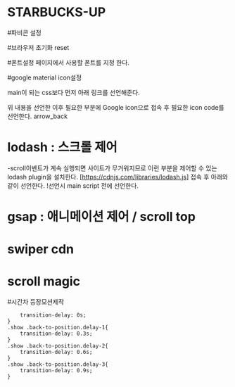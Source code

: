 # STARBUCKS-UP

<!-- 오픈그래프 설정 -->
<meta property="og:type" content="website" />
<meta property="og:site_name" content="Starbucks" />
<meta property="og:title" content="Starbucks Coffee Korea" />
<meta
  property="og:description"
  content="스타벅스는 세계에서 가장 큰 다국적 커피 전문점으로, 64개국에서 총 23,187개의 매점을 운영하고 있습니다."
/>
<meta property="og:image" content="./images/starbucks_seo.jpg" />
<meta property="og:url" content="https://starbucks.co.kr" />


<!-- 트위터 카드 설정 -->

<meta property="twitter:card" content="summary" />
<meta property="twitter:site" content="Starbucks" />
<meta property="twitter:title" content="Starbucks Coffee Korea" />
<meta
  property="twitter:description"
  content="스타벅스는 세계에서 가장 큰 다국적 커피 전문점으로, 64개국에서 총 23,187개의 매점을 운영하고 있습니다."
/>
<meta property="twitter:image" content="./images/starbucks_seo.jpg" />
<meta property="twitter:url" content="https://starbucks.co.kr" />

#파비콘 설정
<link rel="icon" href="imges/favicon.ico">

#브라우저 초기화 reset
<link rel="stylesheet" href="https://cdn.jsdelivr.net/npm/the-new-css-reset@1.5.1/css/reset.min.css">

#폰트설정
페이지에서 사용할 폰트를 지정 한다.
<link rel="preconnect" href="https://fonts.googleapis.com">
<link rel="preconnect" href="https://fonts.gstatic.com" crossorigin>
<link href="https://fonts.googleapis.com/css2?family=Nanum+Gothic:wght@400;700&display=swap" rel="stylesheet">

#google material icon설정

main이 되는 css보다 먼저 아래 링크를 선언해준다.
<link rel="stylesheet" href="https://fonts.googleapis.com/icon?family=Material+Icons">

위 내용을 선언한 이후 필요한 부분에 Google icon으로 접속 후 필요한 icon code를 선언한다.
<span class="material-icons">arrow_back </span> 


# lodash : 스크롤 제어
-scroll이벤트가 계속 실행되면 사이트가 무거워지므로 이런 부분을 제어할 수 있는 lodash plugin을 설치한다.
[https://cdnjs.com/libraries/lodash.js] 접속 후 아래와같이 선언한다. !선언시 main script 전에 선언한다.
<script src="https://cdnjs.cloudflare.com/ajax/libs/lodash.js/4.17.21/lodash.min.js" integrity="sha512-WFN04846sdKMIP5LKNphMaWzU7YpMyCU245etK3g/2ARYbPK9Ub18eG+ljU96qKRCWh+quCY7yefSmlkQw1ANQ==" crossorigin="anonymous" referrerpolicy="no-referrer"></script>

# gsap : 애니메이션 제어 / scroll top
<script src="https://cdnjs.cloudflare.com/ajax/libs/gsap/3.9.1/gsap.min.js" integrity="sha512-H6cPm97FAsgIKmlBA4s774vqoN24V5gSQL4yBTDOY2su2DeXZVhQPxFK4P6GPdnZqM9fg1G3cMv5wD7e6cFLZQ==" crossorigin="anonymous" referrerpolicy="no-referrer"></script>
<script src="https://cdnjs.cloudflare.com/ajax/libs/gsap/3.9.1/ScrollToPlugin.min.js" integrity="sha512-agNfXmEo6F+qcj3WGryaRvl9X9wLMQORbTt5ACS9YVqzKDMzhRxY+xjgO45HCLm61OwHWR1Oblp4QSw/SGh9SA==" crossorigin="anonymous" referrerpolicy="no-referrer"></script>


# swiper cdn
<link rel="stylesheet" href="https://unpkg.com/swiper@8/swiper-bundle.min.css"/>
<script src="https://unpkg.com/swiper@8/swiper-bundle.min.js"></script>


# scroll magic
<script src="https://cdnjs.cloudflare.com/ajax/libs/ScrollMagic/2.0.8/ScrollMagic.min.js" integrity="sha512-8E3KZoPoZCD+1dgfqhPbejQBnQfBXe8FuwL4z/c8sTrgeDMFEnoyTlH3obB4/fV+6Sg0a0XF+L/6xS4Xx1fUEg==" crossorigin="anonymous" referrerpolicy="no-referrer"></script>

#시간차 등장모션제작

```.show .back-to-position.delay-0{
    transition-delay: 0s;
}
.show .back-to-position.delay-1{
    transition-delay: 0.3s;
}
.show .back-to-position.delay-2{
    transition-delay: 0.6s;
}
.show .back-to-position.delay-3{
    transition-delay: 0.9s;
}

